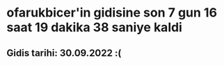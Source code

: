 # ofarukbicer'in gidisine son 7 gun 16 saat 19 dakika 38 saniye kaldi

## Gidis tarihi: 30.09.2022 :(